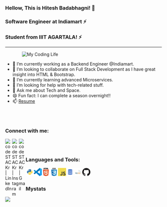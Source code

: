 <!-- ### Hellow, This is Hitesh Badabhagni! 👋



- 🔭 I’m currently working on Back-End Development
- 🌱 I’m currently learning MERN STACK development
- 👯 I’m looking to collaborate on Full Stack Development
- 🤔 I’m looking for help with Tech related stuff
- 💬 Ask me about Tech and Space
- 📫 How to reach me: Email - hitesh.badabhagni@gmail.com
- 😄 Resume:- {https://drive.google.com/file/d/1TLKw4FtR3WvolCZlRV0vFabIczt98qhp/view?usp=drive_link}
- ⚡ Fun fact: I can complete a season overnight!!

<img src="https://github-readme-stats.vercel.app/api?username=hit9117&&show_icons=true&title_color=ffffff&icon_color=bb2acf&text_color=daf7dc&bg_color=151515"> -->
### Hellow, This is Hitesh Badabhagni! 👋 
### Software Engineer at Indiamart ⚡
### Student from IIIT AGARTALA! ⚡

<hr/>
<img align="right" alt="My Coding Life" src="https://media.giphy.com/media/Ah3zHH7hvsSB2/giphy.gif" width="450" >


<br>



- 🔭 I’m currently working as a Backend Engineer @Indiamart.
- 👯 I’m looking to collaborate on Full Stack Development as I have great insight into HTML & Bootstrap.
- 🌱 I’m currently learning advanced Microservices.
- 🤔 I’m looking for help with tech-related stuff.
- 💬 Ask me about Tech and Space.
- 😄 Fun fact: I can complete a season overnight!!
- 📫 [Resume]

<br>
<br>


<!-- ### Spotify Playing 🎧 -->
<!-- [<img src="https://now-playing-codestackr.vercel.app/api/spotify-playing" alt="codeSTACKr Spotify Playing" width="350" />](https://open.spotify.com/collection/tracks) -->



### Connect with me:
[<img align="left" alt="codeSTACKr | LinkedIn" width="22px" src="https://cdn.jsdelivr.net/npm/simple-icons@v3/icons/linkedin.svg" />][linkedin]
[<img align="left" alt="codeSTACKr | Instagram" width="22px" src="https://cdn.jsdelivr.net/npm/simple-icons@v3/icons/instagram.svg" />][instagram]
[<img align="left" alt="codeSTACKr | Gmail" width="22px" src="https://cdn.jsdelivr.net/npm/simple-icons@v3/icons/gmail.svg" />][gmail]
<br>
<br>


### Languages and Tools:
[<img align="left" alt="Python " width="26px" src="https://raw.githubusercontent.com/github/explore/80688e429a7d4ef2fca1e82350fe8e3517d3494d/topics/python/python.png" />][Python]
[<img align="left" alt="Visual Studio Code" width="26px" src="https://raw.githubusercontent.com/github/explore/80688e429a7d4ef2fca1e82350fe8e3517d3494d/topics/visual-studio-code/visual-studio-code.png" />][Vs-code]
[<img align="left" alt="HTML5" width="26px" src="https://raw.githubusercontent.com/github/explore/80688e429a7d4ef2fca1e82350fe8e3517d3494d/topics/html/html.png" />][Html5]
[<img align="left" alt="CSS3" width="26px" src="https://raw.githubusercontent.com/github/explore/80688e429a7d4ef2fca1e82350fe8e3517d3494d/topics/css/css.png" />][css3]
[<img align="left" alt="JavaScript" width="26px" src="https://raw.githubusercontent.com/github/explore/80688e429a7d4ef2fca1e82350fe8e3517d3494d/topics/javascript/javascript.png" />][js]
<!-- [<img align="left" alt="React" width="26px" src="https://raw.githubusercontent.com/github/explore/80688e429a7d4ef2fca1e82350fe8e3517d3494d/topics/react/react.png" />][react.js] -->
<!-- [<img align="left" alt="Node.js" width="26px" src="https://raw.githubusercontent.com/github/explore/80688e429a7d4ef2fca1e82350fe8e3517d3494d/topics/nodejs/nodejs.png" />][node.js] -->
[<img align="left" alt="SQL" width="26px" src="https://raw.githubusercontent.com/github/explore/80688e429a7d4ef2fca1e82350fe8e3517d3494d/topics/sql/sql.png" />][SQL]
[<img align="left" alt="MySQL" width="26px" src="https://raw.githubusercontent.com/github/explore/80688e429a7d4ef2fca1e82350fe8e3517d3494d/topics/mysql/mysql.png" />][Mysql]
<!-- [<img align="left" alt="MongoDB" width="26px" src="https://raw.githubusercontent.com/github/explore/80688e429a7d4ef2fca1e82350fe8e3517d3494d/topics/mongodb/mongodb.png" />][Mongodb] -->
[<img align="left" alt="GitHub" width="26px" src="https://raw.githubusercontent.com/github/explore/78df643247d429f6cc873026c0622819ad797942/topics/github/github.png" />][Github]

<br >
<br >


### Mystats
<img src="https://github-readme-stats.vercel.app/api?username=hit9117&&show_icons=true&title_color=ffffff&icon_color=bb2acf&text_color=daf7dc&bg_color=151515">

<br>
<br>

[instagram]: https://www.instagram.com/hitesh.raju/
[linkedin]: https://www.linkedin.com/in/sai-yaswanth-sadhanala-b236321aa/
[Vs-code]: https://en.wikipedia.org/wiki/Visual_Studio_Code
[Html5]: https://en.wikipedia.org/wiki/HTML5
[css3]: https://en.wikipedia.org/wiki/CSS#CSS_3
[js]: https://en.wikipedia.org/wiki/JavaScript
[react.js]: https://en.wikipedia.org/wiki/React_(JavaScript_library)
[node.js]: https://en.wikipedia.org/wiki/Node.js
[SQL]: https://en.wikipedia.org/wiki/SQL
[Mysql]: https://en.wikipedia.org/wiki/MySQL
[Mongodb]:https://en.wikipedia.org/wiki/MongoDB
[Github]: https://github.com/hit9117
[Python]: https://en.wikipedia.org/wiki/Python_(programming_language)
[gmail]: mailto:hitesh.badabhagni@gmail.com
[Resume]: https://drive.google.com/file/d/1TLKw4FtR3WvolCZlRV0vFabIczt98qhp/view?usp=drive_link
